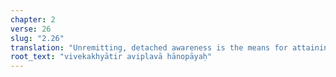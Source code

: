 ```yaml
---
chapter: 2
verse: 26
slug: "2.26"
translation: "Unremitting, detached awareness is the means for attaining detachment."
root_text: "vivekakhyātir aviplavā hānopāyaḥ"
---
```


